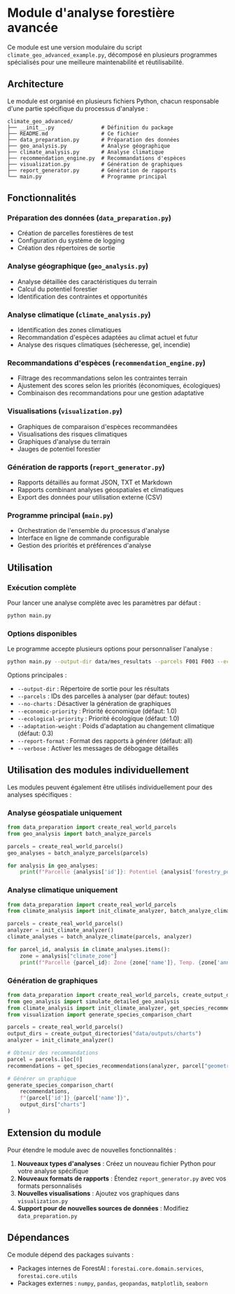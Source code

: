 # Module d'analyse forestière avancée

Ce module est une version modulaire du script `climate_geo_advanced_example.py`, décomposé en plusieurs programmes spécialisés pour une meilleure maintenabilité et réutilisabilité.

## Architecture

Le module est organisé en plusieurs fichiers Python, chacun responsable d'une partie spécifique du processus d'analyse :

```
climate_geo_advanced/
├── __init__.py               # Définition du package
├── README.md                 # Ce fichier
├── data_preparation.py       # Préparation des données
├── geo_analysis.py           # Analyse géographique
├── climate_analysis.py       # Analyse climatique
├── recommendation_engine.py  # Recommandations d'espèces
├── visualization.py          # Génération de graphiques
├── report_generator.py       # Génération de rapports
└── main.py                   # Programme principal
```

## Fonctionnalités

### Préparation des données (`data_preparation.py`)
- Création de parcelles forestières de test
- Configuration du système de logging
- Création des répertoires de sortie

### Analyse géographique (`geo_analysis.py`)
- Analyse détaillée des caractéristiques du terrain
- Calcul du potentiel forestier
- Identification des contraintes et opportunités

### Analyse climatique (`climate_analysis.py`)
- Identification des zones climatiques
- Recommandation d'espèces adaptées au climat actuel et futur
- Analyse des risques climatiques (sécheresse, gel, incendie)

### Recommandations d'espèces (`recommendation_engine.py`)
- Filtrage des recommandations selon les contraintes terrain
- Ajustement des scores selon les priorités (économiques, écologiques)
- Combinaison des recommandations pour une gestion adaptative

### Visualisations (`visualization.py`)
- Graphiques de comparaison d'espèces recommandées
- Visualisations des risques climatiques
- Graphiques d'analyse du terrain
- Jauges de potentiel forestier

### Génération de rapports (`report_generator.py`)
- Rapports détaillés au format JSON, TXT et Markdown
- Rapports combinant analyses géospatiales et climatiques
- Export des données pour utilisation externe (CSV)

### Programme principal (`main.py`)
- Orchestration de l'ensemble du processus d'analyse
- Interface en ligne de commande configurable
- Gestion des priorités et préférences d'analyse

## Utilisation

### Exécution complète

Pour lancer une analyse complète avec les paramètres par défaut :

```bash
python main.py
```

### Options disponibles

Le programme accepte plusieurs options pour personnaliser l'analyse :

```bash
python main.py --output-dir data/mes_resultats --parcels F001 F003 --economic-priority 1.2 --ecological-priority 0.8
```

Options principales :
- `--output-dir` : Répertoire de sortie pour les résultats
- `--parcels` : IDs des parcelles à analyser (par défaut: toutes)
- `--no-charts` : Désactiver la génération de graphiques
- `--economic-priority` : Priorité économique (défaut: 1.0)
- `--ecological-priority` : Priorité écologique (défaut: 1.0)
- `--adaptation-weight` : Poids d'adaptation au changement climatique (défaut: 0.3)
- `--report-format` : Format des rapports à générer (défaut: all)
- `--verbose` : Activer les messages de débogage détaillés

## Utilisation des modules individuellement

Les modules peuvent également être utilisés individuellement pour des analyses spécifiques :

### Analyse géospatiale uniquement

```python
from data_preparation import create_real_world_parcels
from geo_analysis import batch_analyze_parcels

parcels = create_real_world_parcels()
geo_analyses = batch_analyze_parcels(parcels)

for analysis in geo_analyses:
    print(f"Parcelle {analysis['id']}: Potentiel {analysis['forestry_potential']['potential_score']:.2f}")
```

### Analyse climatique uniquement

```python
from data_preparation import create_real_world_parcels
from climate_analysis import init_climate_analyzer, batch_analyze_climate

parcels = create_real_world_parcels()
analyzer = init_climate_analyzer()
climate_analyses = batch_analyze_climate(parcels, analyzer)

for parcel_id, analysis in climate_analyses.items():
    zone = analysis["climate_zone"]
    print(f"Parcelle {parcel_id}: Zone {zone['name']}, Temp. {zone['annual_temp']}°C")
```

### Génération de graphiques

```python
from data_preparation import create_real_world_parcels, create_output_directories
from geo_analysis import simulate_detailed_geo_analysis
from climate_analysis import init_climate_analyzer, get_species_recommendations
from visualization import generate_species_comparison_chart

parcels = create_real_world_parcels()
output_dirs = create_output_directories("data/outputs/charts")
analyzer = init_climate_analyzer()

# Obtenir des recommandations
parcel = parcels.iloc[0]
recommendations = get_species_recommendations(analyzer, parcel["geometry"])

# Générer un graphique
generate_species_comparison_chart(
    recommendations,
    f"{parcel['id']}_{parcel['name']}",
    output_dirs["charts"]
)
```

## Extension du module

Pour étendre le module avec de nouvelles fonctionnalités :

1. **Nouveaux types d'analyses** : Créez un nouveau fichier Python pour votre analyse spécifique
2. **Nouveaux formats de rapports** : Étendez `report_generator.py` avec vos formats personnalisés
3. **Nouvelles visualisations** : Ajoutez vos graphiques dans `visualization.py`
4. **Support pour de nouvelles sources de données** : Modifiez `data_preparation.py`

## Dépendances

Ce module dépend des packages suivants :
- Packages internes de ForestAI : `forestai.core.domain.services`, `forestai.core.utils`
- Packages externes : `numpy`, `pandas`, `geopandas`, `matplotlib`, `seaborn`
